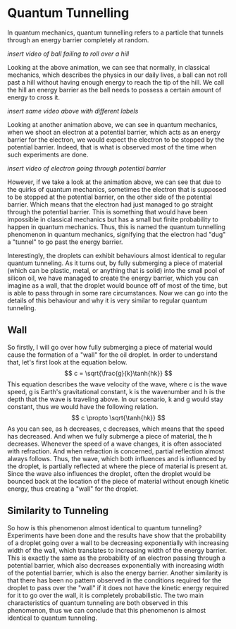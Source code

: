 # Quantum Tunnelling
In quantum mechanics, quantum tunnelling refers to a particle that tunnels through an energy barrier completely at 
random. 

*insert video of ball failing to roll over a hill*

Looking at the above animation, we can see that normally, in classical mechanics, which describes the physics in our 
daily lives, a ball can not roll past a hill without having enough energy to reach the tip of the hill. We call the hill
an energy barrier as the ball needs to possess a certain amount of energy to cross it. 

*insert same video above with different labels*

Looking at another animation above, we can see in quantum mechanics, when we shoot an electron at a potential barrier, 
which acts as an energy barrier for the electron, we would expect the electron to be stopped by the potential barrier. 
Indeed, that is what is observed most of the time when such experiments are done.

*insert video of electron going through potential barrier*

However, if we take a look at the animation above, we can see that due to the quirks of quantum mechanics, sometimes the 
electron that is supposed to be stopped at the potential barrier, on the other side of the potential barrier. 
Which means that the electron had just managed to go straight through the potential barrier. This is something that 
would have been impossible in classical mechanics but has a small but finite probability to happen in quantum mechanics. 
Thus, this is named the quantum tunnelling phenomenon in quantum mechanics, signifying that the electron had "dug" a 
"tunnel" to go past the energy barrier.

Interestingly, the droplets can exhibit behaviours almost identical to regular quantum tunneling. As it turns out, by 
fully submerging a piece of material (which can be plastic, metal, or anything that is solid) into the small pool of 
silicon oil, we have managed to create the energy barrier, which you can imagine as a wall, that the droplet would 
bounce off of most of the time, but is able to pass through in some rare circumstances. Now we can go into the details 
of this behaviour and why it is very similar to regular quantum tunneling.

## Wall
So firstly, I will go over how fully submerging a piece of material would cause the formation of a "wall" for the oil 
droplet. In order to understand that, let's first look at the equation below. 
$$ c = \sqrt{\frac{g}{k}\tanh{hk}} $$
This equation describes the wave velocity of the wave, where c is the wave speed, g is Earth's gravitational constant, k
is the wavenumber and h is the depth that the wave is traveling above. In our scenario, k and g would stay constant, 
thus we would have the following relation.
$$ c \propto \sqrt{\tanh{hk}} $$
As you can see, as h decreases, c decreases, which means that the speed has decreased. And when we fully submerge a 
piece of material, the h decreases. Whenever the speed of a wave changes, it is often associated with refraction. And 
when refraction is concerned, partial reflection almost always follows. Thus, the wave, which both influences and is 
influenced by the droplet, is partially reflected at where the piece of material is present at. Since the wave also 
influences the droplet, often the droplet would be bounced back at the location of the piece of material without enough 
kinetic energy, thus creating a "wall" for the droplet.

## Similarity to Tunneling
So how is this phenomenon almost identical to quantum tunneling? Experiments have been done and the results have show 
that the probability of a droplet going over a wall to be decreasing exponentially with increasing width of the wall, 
which translates to increasing width of the energy barrier. This is exactly the same as the probability of an electron 
passing through a potential barrier, which also decreases exponentially with increasing width of the potential barrier, 
which is also the energy barrier. Another similarity is that there has been no pattern observed in the conditions 
required for the droplet to pass over the "wall" if it does not have the kinetic energy required for it to go over the 
wall, it is completely probabilistic. The two main characteristics of quantum tunneling are both observed in this 
phenomenon, thus we can conclude that this phenomenon is almost identical to quantum tunneling.